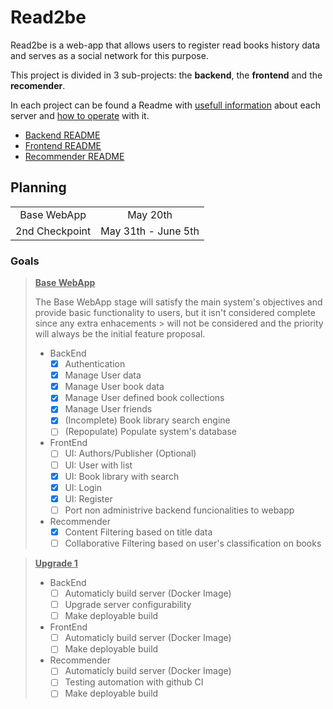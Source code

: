 # Read2be

Read2be is a web-app that allows users to register read books
history data and serves as a social network for this purpose.

This project is divided in 3 sub-projects: the **backend**,
the **frontend** and the **recomender**.

In each project can be found a Readme with <ins>usefull information</ins> about each server and <ins>how to operate</ins> with it.

- [Backend README](/backend/README.md)
- [Frontend README](/frontend/README.md)
- [Recommender README](/recommender/README.md)


## Planning

|                |                     |
|:--------------:|:-------------------:|
| Base WebApp    | May 20th            |
| 2nd Checkpoint | May 31th - June 5th |


### Goals
> <ins>**Base WebApp**</ins>
> 
> The Base WebApp stage will satisfy the main system's objectives and provide basic functionality to users, but it isn't considered complete since any extra enhacements > will not be considered and the priority will always be the initial feature proposal.
> 
> - BackEnd
>     - [x] Authentication
>     - [x] Manage User data
>     - [x] Manage User book data
>     - [x] Manage User defined book collections
>     - [x] Manage User friends
>     - [x] (Incomplete) Book library search engine
>     - [ ] (Repopulate) Populate system's database 
>
> - FrontEnd
>     - [ ] UI: Authors/Publisher (Optional)
>     - [ ] UI: User with list
>     - [x] UI: Book library with search
>     - [x] UI: Login
>     - [x] UI: Register
>     - [ ] Port non administrive backend funcionalities to webapp
>
> - Recommender
>     - [x] Content Filtering based on title data
>     - [ ] Collaborative Filtering based on user's classification on books

> <ins>**Upgrade 1**</ins>
> 
> - BackEnd
>     - [ ] Automaticly build server (Docker Image)
>     - [ ] Upgrade server configurability
>     - [ ] Make deployable build
> 
> - FrontEnd
>     - [ ] Automaticly build server (Docker Image)
>     - [ ] Make deployable build
>     
> - Recommender
>     - [ ] Automaticly build server (Docker Image)
>     - [ ] Testing automation with github CI
>     - [ ] Make deployable build


<!--
## Backend

A REST API in JSON format to implement the system logic and control the app flow.

## Frontend

A HTTP server that serves dynamic views with data from the backend.

## Recomender

A REST API in JSON format for the Recomender Engine to answer to recomendations of books to users.
-->